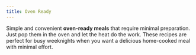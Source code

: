 ```yaml
---
title: Oven Ready
---
```


Simple and convenient **oven-ready meals** that require minimal preparation. Just pop them in the oven and let the heat do the work. These recipes are perfect for busy weeknights when you want a delicious home-cooked meal with minimal effort.
